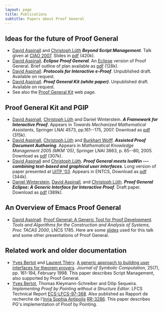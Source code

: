 ```yaml
---
layout: page
title: Publications
subtitle: Papers about Proof General
---
```


## Ideas for the future of Proof General

-   [David Aspinall](http://homepages.inf.ed.ac.uk/da) and [Christoph
    Lüth](http://www.informatik.uni-bremen.de/~cxl/) ***Beyond Script
    Management***. Talk given at [CIAO
    2007](http://dream.inf.ed.ac.uk/events/ciao-2007/). Slides in
    [pdf](http://proofgeneral.inf.ed.ac.uk/papers/ciao2007-talk.pdf) (420k).
-   [David Aspinall](http://homepages.inf.ed.ac.uk/da). ***Eclipse Proof
    General***. An [Eclipse](http://www.eclipse.org) version of Proof
    General. Brief outline of plan available as
    [pdf](http://proofgeneral.inf.ed.ac.uk/Kit/docs/EIG04.pdf) (128k).
-   [David Aspinall](http://homepages.inf.ed.ac.uk/da). ***Protocols for
    Interactive e-Proof***. Unpublished draft. Available on request.
-   [David Aspinall](http://homepages.inf.ed.ac.uk/da). ***Proof General
    Kit (white paper)***. Unpublished draft. Available on request.
-   See also the [Proof General Kit](http://proofgeneral.inf.ed.ac.uk/kit) web page.

## Proof General Kit and PGIP

-   [David Aspinall](http://homepages.inf.ed.ac.uk/da), [Christoph
    Lüth](http://www.informatik.uni-bremen.de/~cxl/) and Daniel
    Winterstein. ***A Framework for Interactive Proof***. Appears in
    *Towards Mechanized Mathematical Assistants*, Springer LNAI 4573,
    pp.161--175, 2007. Download as
    [pdf](http://proofgeneral.inf.ed.ac.uk/Kit/docs/pgipimp.pdf) (315k).
-   [David Aspinall](http://homepages.inf.ed.ac.uk/da), [Christoph
    Lüth](http://www.informatik.uni-bremen.de/~cxl/) and [Burkhart
    Wolff](https://www.lri.fr/~wolff/).
    ***Assisted Proof Document Authoring***.
    Appears in *Mathematical Knowledge Management 2005 (MKM '05)*,
    Springer LNAI 3863, p. 65--80, 2005.
    Download as
    [pdf](http://proofgeneral.inf.ed.ac.uk/Kit/docs/pgauthor.pdf) (307k).
-   [David Aspinall](http://homepages.inf.ed.ac.uk/da) and [Christoph
    Lüth](http://www.informatik.uni-bremen.de/~cxl/).
    ***Proof General meets IsaWin --- combining text-based and graphical
    user interfaces***.
    Long version of paper presented at [UITP
    '03](http://www.informatik.uni-bremen.de/uitp03/). Appears in
    ENTCS,
    Download as
    [pdf](http://proofgeneral.inf.ed.ac.uk/Kit/docs/uitp03.pdf) (344k).
-   [Daniel Winterstein](http://homepages.inf.ed.ac.uk/s9902178/),
    [David Aspinall](http://homepages.inf.ed.ac.uk/da), and [Christoph
    Lüth](http://www.informatik.uni-bremen.de/~cxl/).
    ***Proof General Eclipse: A Generic Interface for Interactive
    Proof***. Draft paper.
    Download as
    [pdf](http://proofgeneral.inf.ed.ac.uk/Kit/docs/pgeclipse.pdf) (389k).

## An Overview of Emacs Proof General

-   [David Aspinall](http://homepages.inf.ed.ac.uk/da). [Proof General:
    A Generic Tool for Proof Development](http://proofgeneral.inf.ed.ac.uk/papers/pgoutline.ps.gz).
    *Tools and Algorithms for the Construction and Analysis of Systems,
    Proc TACAS 2000*, LNCS 1785.
    Here are some [slides](http://proofgeneral.inf.ed.ac.uk/papers/pgtalk.pdf) used for this talk and
    some other presentations of Proof General.

## Related work and older documentation

-   [Yves Bertot](http://www-sop.inria.fr/members/Yves.Bertot/index.html) and
    [Laurent Théry](http://www-sop.inria.fr/marelle/personnel/Laurent.Thery/me.html).
    [A generic approach to building user interfaces for theorem
    provers](http://proofgeneral.inf.ed.ac.uk/papers/jsymcomp.ps.gz). *Journal of Symbolic Computation*,
    25(7), pp. 161-194, February 1998.
    This paper describes Script Management, also supported by
    Proof General.
-   [Yves Bertot](http://www-sop.inria.fr/lemme/Yves.Bertot), Thomas
    Kleymann-Schreiber and Dilip Sequeira. *Implementing Proof by
    Pointing without a Structure Editor*. LFCS Technical Report
    [ECS-LFCS-97-368](http://www.lfcs.inf.ed.ac.uk/reports/97/ECS-LFCS-97-368/index.html).
    Also published as Rapport de recherche de
    l'[Inria Sophia Antipolis](http://www.inria.fr/en/centre/sophia)
    [RR-3286](https://hal.inria.fr/inria-00073402/).
    This paper describes PG's implementation of Proof by Pointing.
